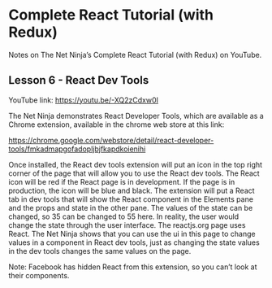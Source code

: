 # Complete React Tutorial (with Redux)

Notes on The Net Ninja’s Complete React Tutorial (with Redux) on YouTube.

## Lesson 6 - React Dev Tools

YouTube link: https://youtu.be/-XQ2zCdxw0I

The Net Ninja demonstrates React Developer Tools, which are available as a Chrome extension, available in the chrome web store at this link:

https://chrome.google.com/webstore/detail/react-developer-tools/fmkadmapgofadopljbjfkapdkoienihi

Once installed, the React dev tools extension will put an icon in the top right corner of the page that will allow you to use the React dev tools. The React icon will be red if the React page is in development. If the page is in production, the icon will be blue and black. The extension will put a React tab in dev tools that will show the React component in the Elements pane and the props and state in the other pane. The values of the state can be changed, so 35 can be changed to 55 here. In reality, the user would change the state through the user interface. The reactjs.org page uses React. The Net Ninja shows that you can use the ui in this page to change values in a component in React dev tools, just as changing the state values in the dev tools changes the same values on the page.

Note: Facebook has hidden React from this extension, so you can’t look at their components.